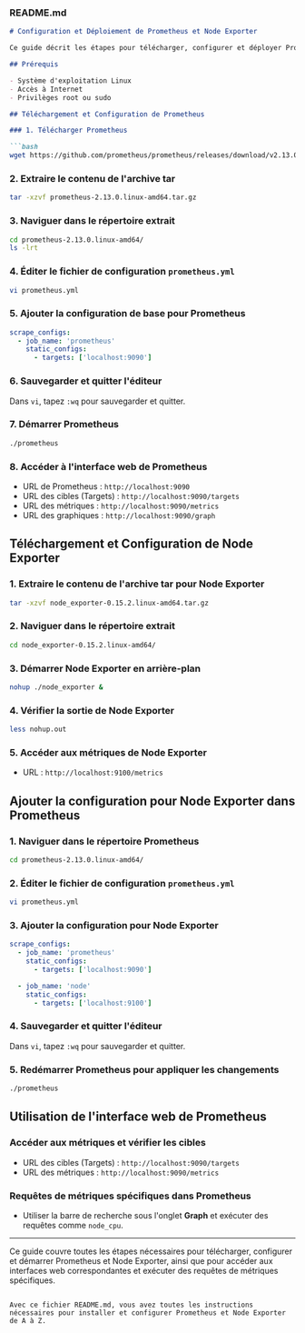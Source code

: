 ### README.md

```markdown
# Configuration et Déploiement de Prometheus et Node Exporter

Ce guide décrit les étapes pour télécharger, configurer et déployer Prometheus et Node Exporter sur un système Linux.

## Prérequis

- Système d'exploitation Linux
- Accès à Internet
- Privilèges root ou sudo

## Téléchargement et Configuration de Prometheus

### 1. Télécharger Prometheus

```bash
wget https://github.com/prometheus/prometheus/releases/download/v2.13.0/prometheus-2.13.0.linux-amd64.tar.gz
```

### 2. Extraire le contenu de l'archive tar

```bash
tar -xzvf prometheus-2.13.0.linux-amd64.tar.gz
```

### 3. Naviguer dans le répertoire extrait

```bash
cd prometheus-2.13.0.linux-amd64/
ls -lrt
```

### 4. Éditer le fichier de configuration `prometheus.yml`

```bash
vi prometheus.yml
```

### 5. Ajouter la configuration de base pour Prometheus

```yaml
scrape_configs:
  - job_name: 'prometheus'
    static_configs:
      - targets: ['localhost:9090']
```

### 6. Sauvegarder et quitter l'éditeur

Dans `vi`, tapez `:wq` pour sauvegarder et quitter.

### 7. Démarrer Prometheus

```bash
./prometheus
```

### 8. Accéder à l'interface web de Prometheus

- URL de Prometheus : `http://localhost:9090`
- URL des cibles (Targets) : `http://localhost:9090/targets`
- URL des métriques : `http://localhost:9090/metrics`
- URL des graphiques : `http://localhost:9090/graph`

## Téléchargement et Configuration de Node Exporter

### 1. Extraire le contenu de l'archive tar pour Node Exporter

```bash
tar -xzvf node_exporter-0.15.2.linux-amd64.tar.gz
```

### 2. Naviguer dans le répertoire extrait

```bash
cd node_exporter-0.15.2.linux-amd64/
```

### 3. Démarrer Node Exporter en arrière-plan

```bash
nohup ./node_exporter &
```

### 4. Vérifier la sortie de Node Exporter

```bash
less nohup.out
```

### 5. Accéder aux métriques de Node Exporter

- URL : `http://localhost:9100/metrics`

## Ajouter la configuration pour Node Exporter dans Prometheus

### 1. Naviguer dans le répertoire Prometheus

```bash
cd prometheus-2.13.0.linux-amd64/
```

### 2. Éditer le fichier de configuration `prometheus.yml`

```bash
vi prometheus.yml
```

### 3. Ajouter la configuration pour Node Exporter

```yaml
scrape_configs:
  - job_name: 'prometheus'
    static_configs:
      - targets: ['localhost:9090']

  - job_name: 'node'
    static_configs:
      - targets: ['localhost:9100']
```

### 4. Sauvegarder et quitter l'éditeur

Dans `vi`, tapez `:wq` pour sauvegarder et quitter.

### 5. Redémarrer Prometheus pour appliquer les changements

```bash
./prometheus
```

## Utilisation de l'interface web de Prometheus

### Accéder aux métriques et vérifier les cibles

- URL des cibles (Targets) : `http://localhost:9090/targets`
- URL des métriques : `http://localhost:9090/metrics`

### Requêtes de métriques spécifiques dans Prometheus

- Utiliser la barre de recherche sous l'onglet **Graph** et exécuter des requêtes comme `node_cpu`.

---

Ce guide couvre toutes les étapes nécessaires pour télécharger, configurer et démarrer Prometheus et Node Exporter, ainsi que pour accéder aux interfaces web correspondantes et exécuter des requêtes de métriques spécifiques.
```

Avec ce fichier README.md, vous avez toutes les instructions nécessaires pour installer et configurer Prometheus et Node Exporter de A à Z.
